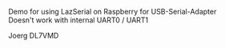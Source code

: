 Demo for using LazSerial on Raspberry for USB-Serial-Adapter<br>
Doesn't work with internal UART0 / UART1<br>

Joerg DL7VMD
